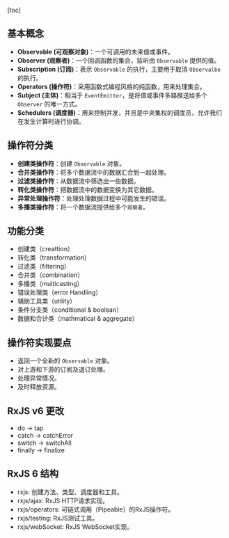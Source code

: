 [toc]

## 基本概念

- **Observable (可观察对象)**：一个可调用的未来值或事件。
- **Observer (观察者)**：一个回调函数的集合，监听由 `Observable` 提供的值。
- **Subscription (订阅)**：表示 `Observable` 的执行，主要用于取消 `Observalbe` 的执行。
- **Operators (操作符)**：采用函数式编程风格的纯函数，用来处理集合。
- **Subject (主体)**：相当于 `EventEmitter`，是将值或事件多路推送给多个 `Observer` 的唯一方式。
- **Schedulers (调度器)**：用来控制并发，并且是中央集权的调度员，允许我们在发生计算时进行协调。

## 操作符分类

- **创建类操作符**：创建 `Observable` 对象。
- **合并类操作符**：将多个数据流中的数据汇合到一起处理。
- **过滤类操作符**：从数据流中筛选出一些数据。
- **转化类操作符**：把数据流中的数据变换为其它数据。
- **异常处理操作符**：处理处理数据过程中可能发生的错误。
- **多播类操作符**：将一个数据流提供给多个`观察者`。

## 功能分类

- 创建类（creattion）
- 转化类（transformation）
- 过滤类（filtering）
- 合并类（combination）
- 多播类（multicasting）
- 错误处理类（error Handling）
- 辅助工具类（utility）
- 条件分支类（conditional & boolean）
- 数据和合计类（mathmatical & aggregate）

## 操作符实现要点

- 返回一个全新的 `Observable` 对象。
- 对上游和下游的订阅及退订处理。
- 处理异常情况。
- 及时释放资源。

## RxJS v6 更改

- do -> tap
- catch -> catchError
- switch -> switchAll
- finally -> finalize

## RxJS 6 结构

- rxjs: 创建方法、类型、调度器和工具。
- rxjs/ajax: RxJS HTTP请求实现。
- rxjs/operators: 可链式调用（Pipeable）的RxJS操作符。
- rxjs/testing: RxJS测试工具。
- rxjs/webSocket: RxJS WebSocket实现。